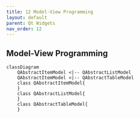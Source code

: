 ```yaml
---
title: 12 Model-View Programming
layout: default
parent: Qt Widgets
nav_order: 12
---
```


## Model-View Programming

```mermaid
classDiagram
    QAbstractItemModel <|-- QAbstractListModel
    QAbstractItemModel <|-- QAbstractTableModel
    class QAbstractItemModel{
    }
    class QAbstractListModel{
    }
    class QAbstractTableModel{
    }
```